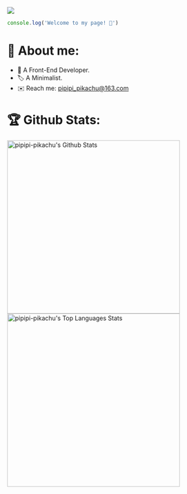 ![](https://komarev.com/ghpvc/?username=pipipi-pikachu&style=flat&color=7957d5)

```javascript
console.log('Welcome to my page! 🎉')
```

# 🤔 About me:

- 🚀 A Front-End Developer.
- 🏷️ A Minimalist.
- ✉️ Reach me: pipipi_pikachu@163.com

# 🏆 Github Stats:
<img alt="pipipi-pikachu's Github Stats" width="400" src="https://github-readme-stats.vercel.app/api?username=pipipi-pikachu&show_icons=true" />

<img alt="pipipi-pikachu's Top Languages Stats" width="400" src="https://github-readme-stats.vercel.app/api/top-langs/?username=pipipi-pikachu&show_icons=true&layout=compact"/>